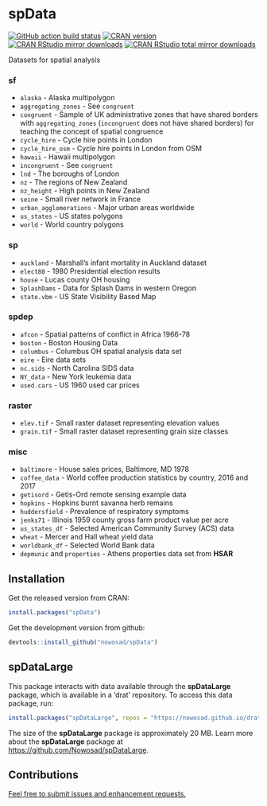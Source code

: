 
<!-- README.md is generated from README.Rmd. Please edit that file -->

# spData

[![GitHub action build
status](https://github.com/Nowosad/spData/workflows/pkgdown/badge.svg)](https://github.com/Nowosad/spData/actions)
[![CRAN
version](http://www.r-pkg.org/badges/version/spData)](https://cran.r-project.org/package=spData)
[![CRAN RStudio mirror
downloads](http://cranlogs.r-pkg.org/badges/spData)](https://cran.r-project.org/package=spData)
[![CRAN RStudio total mirror
downloads](https://cranlogs.r-pkg.org/badges/grand-total/spData)](https://cran.r-project.org/package=spData)

Datasets for spatial analysis

### **sf**

-   `alaska` - Alaska multipolygon
-   `aggregating_zones` - See `congruent`
-   `congruent` - Sample of UK administrative zones that have shared
    borders with `aggregating_zones` (`incongruent` does not have shared
    borders) for teaching the concept of spatial congruence
-   `cycle_hire` - Cycle hire points in London
-   `cycle_hire_osm` - Cycle hire points in London from OSM
-   `hawaii` - Hawaii multipolygon
-   `incongruent` - See `congruent`
-   `lnd` - The boroughs of London
-   `nz` - The regions of New Zealand
-   `nz_height` - High points in New Zealand
-   `seine` - Small river network in France
-   `urban_agglomerations` - Major urban areas worldwide
-   `us_states` - US states polygons
-   `world` - World country polygons

### **sp**

-   `auckland` - Marshall’s infant mortality in Auckland dataset
-   `elect80` - 1980 Presidential election results
-   `house` - Lucas county OH housing
-   `SplashDams` - Data for Splash Dams in western Oregon
-   `state.vbm` - US State Visibility Based Map

### **spdep**

-   `afcon` - Spatial patterns of conflict in Africa 1966-78
-   `boston` - Boston Housing Data
-   `columbus` - Columbus OH spatial analysis data set
-   `eire` - Eire data sets
-   `nc.sids` - North Carolina SIDS data
-   `NY_data` - New York leukemia data
-   `used.cars` - US 1960 used car prices

### **raster**

-   `elev.tif` - Small raster dataset representing elevation values
-   `grain.tif` - Small raster dataset representing grain size classes

### misc

-   `baltimore` - House sales prices, Baltimore, MD 1978
-   `coffee_data` - World coffee production statistics by country, 2016
    and 2017
-   `getisord` - Getis-Ord remote sensing example data
-   `hopkins` - Hopkins burnt savanna herb remains
-   `huddersfield` - Prevalence of respiratory symptoms
-   `jenks71` - Illinois 1959 county gross farm product value per acre
-   `us_states_df` - Selected American Community Survey (ACS) data
-   `wheat` - Mercer and Hall wheat yield data
-   `worldbank_df` - Selected World Bank data
-   `depmunic` and `properties` - Athens properties data set from
    **HSAR**

## Installation

Get the released version from CRAN:

``` r
install.packages("spData")
```

Get the development version from github:

``` r
devtools::install_github("nowosad/spData")
```

## spDataLarge

This package interacts with data available through the **spDataLarge**
package, which is available in a ‘drat’ repository. To access this data
package, run:

``` r
install.packages("spDataLarge", repos = "https://nowosad.github.io/drat/", type = "source")
```

The size of the **spDataLarge** package is approximately 20 MB. Learn
more about the **spDataLarge** package at
<https://github.com/Nowosad/spDataLarge>.

## Contributions

[Feel free to submit issues and enhancement
requests.](https://github.com/Nowosad/spData/issues)
